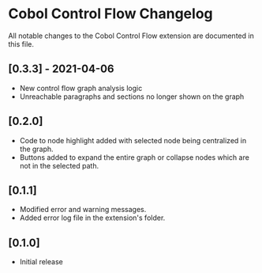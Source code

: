 # Cobol Control Flow Changelog

All notable changes to the Cobol Control Flow extension are documented in this file.

## [0.3.3] - 2021-04-06
- New control flow graph analysis logic
- Unreachable paragraphs and sections no longer shown on the graph

## [0.2.0]

- Code to node highlight added with selected node being centralized in the graph.
- Buttons added to expand the entire graph or collapse nodes which are not in the selected path.

## [0.1.1]

- Modified error and warning messages.
- Added error log file in the extension's folder.

## [0.1.0]

- Initial release
